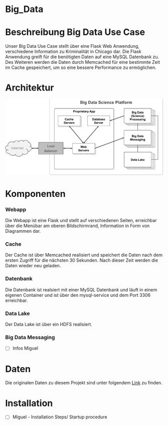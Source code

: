 # Big_Data

# Beschreibung Big Data Use Case
Unser Big Data Use Case stellt über eine Flask Web Anwendung, verschiedene Information zu Kriminalität in Chicago dar. Die Flask Anwendung greift für die benötigten Daten auf eine MySQL Datenbank zu. Des Weiteren werden die Daten durch Memcached für eine bestimmte Zeit im Cache gespeichert, um so eine bessere Performance zu ermöglichen. 

# Architektur
![alt text](./bigdata_platform.png)

# Komponenten
### Webapp
Die Webapp ist eine Flask und stellt auf verschiedenen Seiten, erreichbar über die Menübar am oberen Bildschirmrand, Information in Form von Diagrammen dar. 
### Cache
Der Cache ist über Memcached realisiert und speichert die Daten nach dem ersten Zugriff für die nächsten 30 Sekunden. Nach dieser Zeit werden die Daten wieder neu geladen. 
### Datenbank
Die Datenbank ist realsiert mit einer MySQL Datenbank und läuft in einem eigenen Container und ist über den mysql-service und dem Port 3306 erreichbar. 
### Data Lake
Der Data Lake ist über ein HDFS realisiert. 
### Big Data Messaging
- [ ] Infos Miguel

# Daten
Die originalen Daten zu diesem Projekt sind unter folgendem [Link](https://www.kaggle.com/currie32/crimes-in-chicago) zu finden.

# Installation
- [ ] Miguel - Installation Steps/ Startup procedure

